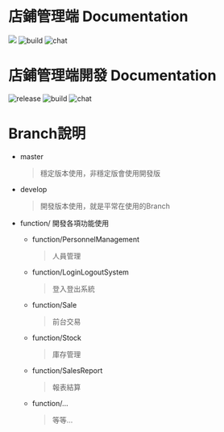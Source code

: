 店鋪管理端 Documentation
===
![](https://img.shields.io/github/downloads/atom/atom/total.svg)
![build](https://img.shields.io/appveyor/ci/:user/:repo.svg)
![chat](https://img.shields.io/discord/532568788911128587.svg)

店鋪管理端開發 Documentation
===
![release](https://img.shields.io/github/release/vssvrsr/POS-system)
![build](https://img.shields.io/appveyor/ci/:user/:repo.svg)
![chat](https://img.shields.io/discord/532568788911128587.svg)

# Branch說明
* master
    >穩定版本使用，非穩定版會使用開發版
* develop
    >開發版本使用，就是平常在使用的Branch

* function/
    開發各項功能使用
    * function/PersonnelManagement

        >人員管理

    * function/LoginLogoutSystem

        >登入登出系統

    * function/Sale

        >前台交易

    * function/Stock

        >庫存管理

    * function/SalesReport

        >報表結算

    * function/...

        >等等...
